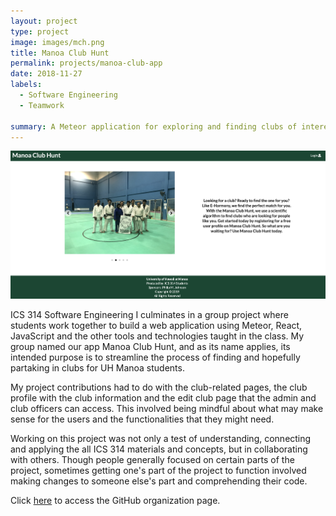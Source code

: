 ```yaml
---
layout: project
type: project
image: images/mch.png
title: Manoa Club Hunt
permalink: projects/manoa-club-app
date: 2018-11-27
labels:
  - Software Engineering
  - Teamwork
  
summary: A Meteor application for exploring and finding clubs of interest at UH Manoa.
---
```


<img class="ui medium right floated rounded image" src="/images/mch.png">

ICS 314 Software Engineering I culminates in a group project where students work together to build a web application using Meteor, React, JavaScript and the other tools and technologies taught in the class. My group named our app Manoa Club Hunt, and as its name applies, its intended purpose is to streamline the process of finding and hopefully partaking in clubs for UH Manoa students. 

My project contributions had to do with the club-related pages, the club profile with the club information and the edit club page that the admin and club officers can access. This involved being mindful about what may make sense for the users and the functionalities that they might need.

Working on this project was not only a test of understanding, connecting and applying the all ICS 314 materials and concepts, but in collaborating with others. Though people generally focused on certain parts of the project, sometimes getting one's part of the project to function involved making changes to someone else's part and comprehending their code. 

Click [here](https://manoa-club-hunt.github.io) to access the GitHub organization page.
 
